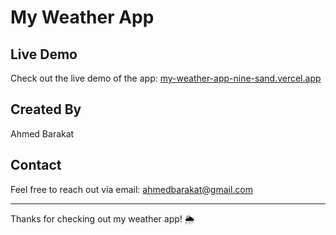 # My Weather App

## Live Demo

Check out the live demo of the app: [my-weather-app-nine-sand.vercel.app](https://my-weather-app-nine-sand.vercel.app)

## Created By

Ahmed Barakat

## Contact

Feel free to reach out via email: [ahmedbarakat@gmail.com](mailto:ahmedbarakat@gmail.com)

---

Thanks for checking out my weather app! 🌦️
